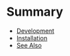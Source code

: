 # Summary

- [Development](./DEVELOPMENT.md)
- [Installation](./INSTALL.md)
- [See Also](./SEE_ALSO.md)
